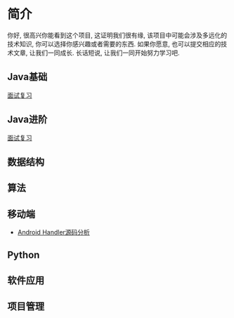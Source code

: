 # 简介

你好, 很高兴你能看到这个项目, 这证明我们很有缘, 该项目中可能会涉及多远化的技术知识, 你可以选择你感兴趣或者需要的东西.
如果你愿意, 也可以提交相应的技术文章, 让我们一同成长.
长话短说, 让我们一同开始努力学习吧.

## Java基础

[面试复习](./java_basic.md)

## Java进阶

[面试复习](./java_advanced.md)

## 数据结构

## 算法

## 移动端

- [Android Handler源码分析](./android_handler.md)

## Python

## 软件应用

## 项目管理

